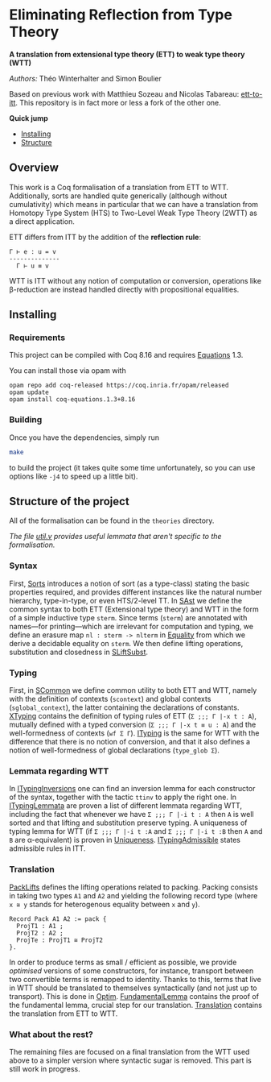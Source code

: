 # Eliminating Reflection from Type Theory
**A translation from extensional type theory (ETT) to weak type theory (WTT)**

*Authors:* Théo Winterhalter and Simon Boulier

Based on previous work with Matthieu Sozeau and Nicolas Tabareau:
[ett-to-itt]. This repository is in fact more or less a fork of the other one.

[ett-to-itt]: https://github.com/TheoWinterhalter/ett-to-itt

**Quick jump**
- [Installing](#installing)
- [Structure](#structure-of-the-project)

## Overview

This work is a Coq formalisation of a translation from ETT to WTT.
Additionally, sorts are handled quite generically (although without
cumulativity) which means in particular that we can have a translation from
Homotopy Type System (HTS) to Two-Level Weak Type Theory (2WTT) as a direct
application.

ETT differs from ITT by the addition of the **reflection rule**:
```
Γ ⊢ e : u = v
--------------
  Γ ⊢ u ≡ v
```

WTT is ITT without any notion of computation or conversion, operations like
β-reduction are instead handled directly with propositional equalities.

## Installing

### Requirements

This project can be compiled with Coq 8.16 and requires
[Equations](http://mattam82.github.io/Coq-Equations/) 1.3.

You can install those via opam with
```fish
opam repo add coq-released https://coq.inria.fr/opam/released
opam update
opam install coq-equations.1.3+8.16
```

### Building

Once you have the dependencies, simply run
```bash
make
```
to build the project (it takes quite some time unfortunately, so you
can use options like `-j4` to speed up a little bit).


## Structure of the project

All of the formalisation can be found in the `theories` directory.

*The file [util.v](theories/util.v)
provides useful lemmata that aren't specific to the formalisation.*

### Syntax

First, [Sorts](theories/Sorts.v) introduces a notion of sort (as a type-class)
stating the basic properties required, and provides different instances
like the natural number hierarchy, type-in-type, or even HTS/2-level TT.
In [SAst](SAst.v) we define the common syntax to both ETT (Extensional type
theory) and WTT in the form of a simple inductive type `sterm`.
Since terms (`sterm`) are annotated with names—for printing—which are
irrelevant for computation and typing, we define an erasure map
`nl : sterm -> nlterm` in [Equality](theories/Equality.v) from which we derive
a decidable equality on `sterm`.
We then define lifting operations, substitution and closedness in
[SLiftSubst](SLiftSubst.v).

### Typing

First, in [SCommon](theories/SCommon.v) we define common utility to both ETT and
WTT, namely with the definition of contexts (`scontext`) and global
contexts (`sglobal_context`), the latter containing the declarations of
constants.
[XTyping](theories/XTyping.v) contains the definition of typing rules of ETT
(`Σ ;;; Γ |-x t : A`), mutually defined with a typed conversion
(`Σ ;;; Γ |-x t ≡ u : A`) and the well-formedness of contexts (`wf Σ Γ`).
[ITyping](theories/ITyping.v) is the same for WTT with the difference that there
is no notion of conversion, and that it also defines a notion of
well-formedness of global declarations (`type_glob Σ`).

### Lemmata regarding WTT

In [ITypingInversions](theories/ITypingInversions.v) one can find an inversion
lemma for each constructor of the syntax, together with the tactic `ttinv` to
apply the right one.
In [ITypingLemmata](theories/ITypingLemmata.v) are proven a list of different
lemmata regarding WTT, including the fact that whenever we have
`Σ ;;; Γ |-i t : A` then `A` is well sorted and that lifting and substitution
preserve typing.
A uniqueness of typing lemma for WTT (if `Σ ;;; Γ |-i t :A` and
`Σ ;;; Γ |-i t :B` then `A` and `B` are α-equivalent) is proven in
[Uniqueness](theories/Uniqueness.v).
[ITypingAdmissible](theories/ITypingAdmissible.v) states admissible rules in
ITT.

### Translation

[PackLifts](PackLifts.v) defines the lifting operations related to packing.
Packing consists in taking two types `A1` and `A2` and yielding the following
record type (where `x ≅ y` stands for heterogenous equality between `x` and
`y`).
```coq
Record Pack A1 A2 := pack {
  ProjT1 : A1 ;
  ProjT2 : A2 ;
  ProjTe : ProjT1 ≅ ProjT2
}.
```
In order to produce terms as small / efficient as possible, we provide
*optimised* versions of some constructors, for instance, transport
between two convertible terms is remapped to identity. Thanks to this, terms
that live in WTT should be translated to themselves syntactically (and not just
up to transport).
This is done in [Optim](theories/Optim.v).
[FundamentalLemma](theories/FundamentalLemma.v) contains the proof of the
fundamental lemma, crucial step for our translation.
[Translation](theories/Translation.v) contains the translation from ETT to WTT.

### What about the rest?

The remaining files are focused on a final translation from the WTT used above
to a simpler version where syntactic sugar is removed.
This part is still work in progress.

